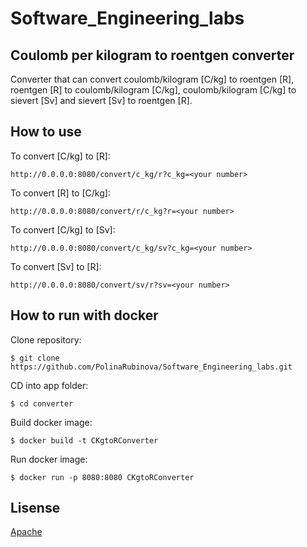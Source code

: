 # Software_Engineering_labs
## Coulomb per kilogram to roentgen converter

Converter that can convert coulomb/kilogram [C/kg] to roentgen [R], roentgen [R] to coulomb/kilogram [C/kg], coulomb/kilogram [C/kg] to sievert [Sv] and sievert [Sv] to roentgen [R].

## How to use

To convert [C/kg] to [R]:
``` 
http://0.0.0.0:8080/convert/c_kg/r?c_kg=<your number>
```
To convert [R] to [C/kg]:
``` 
http://0.0.0.0:8080/convert/r/c_kg?r=<your number>
```
To convert [C/kg] to [Sv]:
``` 
http://0.0.0.0:8080/convert/c_kg/sv?c_kg=<your number>
```
To convert [Sv] to [R]:
``` 
http://0.0.0.0:8080/convert/sv/r?sv=<your number>
```

## How to run with docker
Clone repository:
``` console
$ git clone https://github.com/PolinaRubinova/Software_Engineering_labs.git
```
CD into app folder:
``` console
$ cd converter
```
Build docker image:
``` console
$ docker build -t CKgtoRConverter
```
Run docker image:
``` console
$ docker run -p 8080:8080 CKgtoRConverter
```

## Lisense
[Apache](./LICENSE)